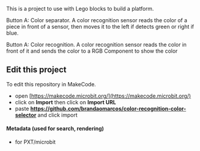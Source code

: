 This is a project to use with Lego blocks to build a platform.

Button A: Color separator. 
A color recognition sensor reads the color of a piece in front of a sensor, then moves it to the left if detects green or right if blue.

Button A: Color recognition. 
A color recognition sensor reads the color in front of it and sends the color to a RGB Component to show the color

## Edit this project

To edit this repository in MakeCode.

* open [https://makecode.microbit.org/](https://makecode.microbit.org/)
* click on **Import** then click on **Import URL**
* paste **https://github.com/brandaomarcos/color-recognition-color-selector** and click import

#### Metadata (used for search, rendering)

* for PXT/microbit
<script src="https://makecode.com/gh-pages-embed.js"></script><script>makeCodeRender("{{ site.makecode.home_url }}", "{{ site.github.owner_name }}/{{ site.github.repository_name }}");</script>
